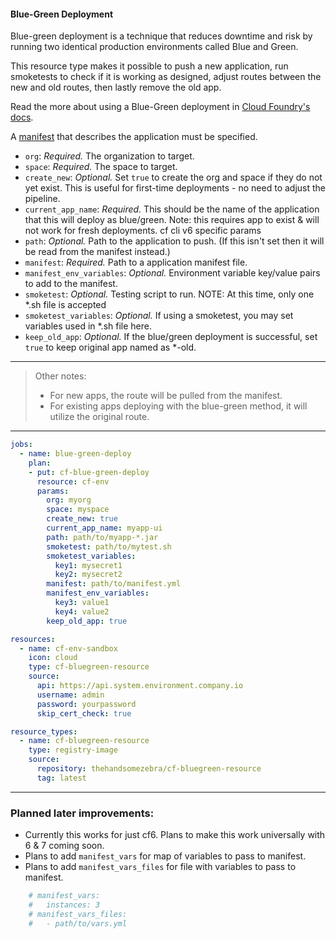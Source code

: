 #### Blue-Green Deployment

Blue-green deployment is a technique that reduces downtime and risk by running two identical production environments called Blue and Green.

This resource type makes it possible to push a new application, run smoketests to check if it is working as designed, adjust routes between the new and old routes, then lastly remove the old app.

Read the more about using a Blue-Green deployment in [Cloud Foundry's docs](https://docs.cloudfoundry.org/devguide/deploy-apps/blue-green.html).

A [manifest](https://docs.cloudfoundry.org/devguide/deploy-apps/manifest.html) that describes the application must be specified.

- `org`: _Required._ The organization to target.
- `space`: _Required._ The space to target.
- `create_new`: _Optional._ Set `true` to create the org and space if they do not yet exist. This is useful for first-time deployments - no need to adjust the pipeline.
- `current_app_name`: _Required._ This should be the name of the application that this will deploy as blue/green. Note: this requires app to exist & will not work for fresh deployments.
cf cli v6 specific params
- `path`: _Optional._ Path to the application to push.  (If this isn't set then it will be read from the manifest instead.)
- `manifest`: _Required._ Path to a application manifest file.
- `manifest_env_variables`: _Optional._ Environment variable key/value pairs to add to the manifest. 
- `smoketest`: _Optional._ Testing script to run.  NOTE: At this time, only one *.sh file is accepted
- `smoketest_variables`: _Optional._ If using a smoketest, you may set variables used in *.sh file here.
- `keep_old_app`: _Optional._ If the blue/green deployment is successful, set `true` to keep original app named as *-old.


----
> Other notes:
> - For new apps, the route will be pulled from the manifest.  
> - For existing apps deploying with the blue-green method, it will utilize the original route.


----

```yml
jobs:
  - name: blue-green-deploy
    plan:
    - put: cf-blue-green-deploy
      resource: cf-env
      params:
        org: myorg
        space: myspace
        create_new: true
        current_app_name: myapp-ui
        path: path/to/myapp-*.jar
        smoketest: path/to/mytest.sh
        smoketest_variables:
          key1: mysecret1
          key2: mysecret2
        manifest: path/to/manifest.yml
        manifest_env_variables:
          key3: value1
          key4: value2
        keep_old_app: true
```

```yml
resources:
  - name: cf-env-sandbox
    icon: cloud
    type: cf-bluegreen-resource
    source:
      api: https://api.system.environment.company.io
      username: admin
      password: yourpassword
      skip_cert_check: true
```

```yml
resource_types:
  - name: cf-bluegreen-resource
    type: registry-image
    source:
      repository: thehandsomezebra/cf-bluegreen-resource
      tag: latest
```

----

### Planned later improvements:

- Currently this works for just cf6.  Plans to make this work universally with 6 & 7 coming soon.
- Plans to add `manifest_vars` for map of variables to pass to manifest.
- Plans to add `manifest_vars_files` for file with variables to pass to manifest.
```yml
    # manifest_vars:
    #   instances: 3
    # manifest_vars_files:
    #   - path/to/vars.yml
```